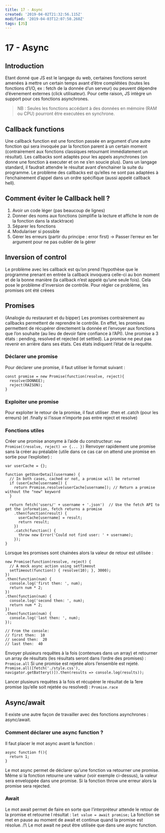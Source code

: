 ```yaml
---
title: 17 - Async
created: '2019-04-02T21:32:56.115Z'
modified: '2019-04-03T12:07:50.260Z'
tags: [JS]
---
```


# 17 - Async
## Introduction
Etant donné que JS est le langage du web, certaines fonctions seront amenées à mettre un certain temps avant d’être complétées (toutes les fonctions d’I/O, ex : fetch de la donnée d’un serveur) ou peuvent dépendre d’évenement externes (click utilisateur).
Pour cette raison, JS intègre un support pour ces fonctions asynchrones.
>NB : Seules les fonctions accédant à des données en mémoire (RAM ou CPU) pourront être executées en synchrone.

## Callback functions
Une callback function est une fonction passée en argument d’une autre fonction qui sera invoquée par la fonction parent à un certain moment (contrairement aux fonctions classiques retournant immédiatement un résultat).
Les callbacks sont adaptés pour les appels asynchrones (on donne une fonction à executer et on ne s’en soucie plus). Dans un langage standard, il faudrait attendre le résultat avant d’enchainer la suite du programme.
Le problème des callbacks est qu’elles ne sont pas adaptées à l’enchainement d’appel dans un ordre spécifique (aussi appelé callback hell).
## Comment éviter le Callback hell ?
1. Avoir un code léger (pas beaucoup de lignes)
1. Donner des noms aux fonctions (simplifie la lecture et affiche le nom de la fonction dans la stacktrace)
1. Séparer les fonctions
1. Modulariser si possible
1. Gérer les erreurs (partir du principe : error first) → Passer l’erreur en 1er argument pour ne pas oublier de la gérer
## Inversion of control
Le problème avec les callback est qu’on prend l’hypothèse que le programme prenant en entrée la callback invoquera celle-ci au bon moment et de la bonne manière (la callback n’est appelé qu’une seule fois). Cela pose le problème d'inversion de contrôle.
Pour régler ce problème, les promises ont été créees
## Promises
(Analogie du restaurant et du bipper)
Les promises contrairement au callbacks permettent de reprendre le contrôle. En effet, les promises permettent de récupérer directement la donnée et l’envoyer aux fonctions que l’on souhaite (au lieu de devoir faire confiance à l’API).
Une promise a 3 états : pending, resolved et rejected (et settled). La promise ne peut pas revenir en arrière dans ses états. Ces états indiquent l’état de la requête.
### Déclarer une promise
Pour déclarer une promise, il faut utiliser le format suivant :
```
const promise = new Promise(function(resolve, reject){
  resolve(DONNEE);
  reject(RAISON);
}
```
### Exploiter une promise
Pour exploiter le retour de la promise, il faut utiliser .then et .catch (pour les erreurs) (et .finally si l’issue n’importe pas entre reject et resolve)
### Fonctions utiles
Créer une promise anonyme à l’aide du constructeur: `new Promise((resolve, reject) => {... })`
Renvoyer rapidement une promise sans la créer au préalable (utile dans ce cas car on attend une promise en sortie pour l’exploiter) : 
```
var userCache = {};

function getUserDetail(username) {
  // In both cases, cached or not, a promise will be returned
  if (userCache[username]) {  
    return Promise.resolve(userCache[username]); // Return a promise without the "new" keyword
  }

  return fetch('users/' + username + '.json')  // Use the fetch API to get the information, fetch returns a promise
    .then(function(result) {
      userCache[username] = result;
      return result;
    })
    .catch(function() {
      throw new Error('Could not find user: ' + username);
    });
}
```
Lorsque les promises sont chainées alors la valeur de retour est utilisée :
```
new Promise(function(resolve, reject) { 
  // A mock async action using setTimeout
  setTimeout(function() { resolve(10); }, 3000);
})
.then(function(num) { 
  console.log('first then: ', num); 
  return num * 2; 
})
.then(function(num) { 
  console.log('second then: ', num); 
  return num * 2; 
})
.then(function(num) { 
  console.log('last then: ', num);
});

// From the console:
// first then:  10
// second then:  20
// last then:  40
```
Envoyer plusieurs requêtes à la fois (contenues dans un array) et retourner un array de résultats (les résultats seront dans l’ordre des promises) : `Promise.all`
Si une promise est rejetée alors l’ensemble est rejeté.
`Promise.all([fetch('./style.css'), navigator.getBattery()]).then(results => console.log(results));`

Lancer plusieurs requêtes à la fois et récupérer le résultat de la 1ere promise (qu’elle soit rejetée ou resolved) : `Promise.race`

## Async/await
Il existe une autre façon de travailler avec des fonctions asynchrones : async/await.
### Comment déclarer une async function ?
Il faut placer le mot async avant la function :
```
async function f(){
  return 1;
}
```
Le mot async permet de déclarer qu’une fonction va retourner une promise. Même si la fonction retourne une valeur (voir exemple ci-dessus), la valeur sera enveloppée dans une promise.
Si la fonction throw une erreur alors la promise sera rejected.
### Await
Le mot await permet de faire en sorte que l’interpréteur attende le retour de la promise et retourne l résultat :
`let value = await promise;`
La fonction se met en pause au moment de await et continue quand la promise est résolue.
/!\ Le mot await ne peut être utilisée que dans une async function.
